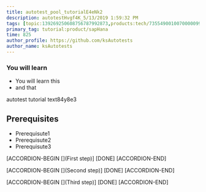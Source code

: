 ```yaml
---
title: autotest_pool_tutorialE4eNk2
description: autotestHvgf4K_5/13/2019 1:59:32 PM
tags: [topic:139269250608756787992873,products:tech/73554900100700000996,tutorial:experience/advanced]
primary_tag: tutorial:product/sapHana
time: 825
author_profile: https://github.com/ksAutotests
author_name: ksAutotests
---
```

### You will learn
- You will learn this
- and that

autotest tutorial text84y8e3

## Prerequisites
- Prerequisute1
- Prerequisute2
- Prerequisute3

[ACCORDION-BEGIN [](First step)]
[DONE]
[ACCORDION-END]

[ACCORDION-BEGIN [](Second step)]
[DONE]
[ACCORDION-END]

[ACCORDION-BEGIN [](Third step)]
[DONE]
[ACCORDION-END]

